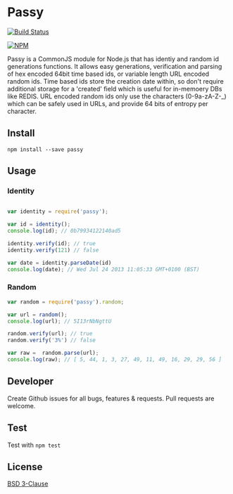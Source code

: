 # Passy #

[![Build Status](https://travis-ci.org/BigCalc/passy.png?branch=master)](https://travis-ci.org/BigCalc/passy)

[![NPM](https://nodei.co/npm/passy.png?downloads=true)](https://nodei.co/npm/passy/)

Passy is a CommonJS module for Node.js that has identiy and random id generations functions. It allows easy generations, verification and parsing of hex encoded 64bit time based ids, or variable length URL encoded random ids. Time based ids store the creation date within, so don't require additional storage for a 'created' field which is useful for in-memoery DBs like REDIS. URL encoded random ids only use the characters (0-9a-zA-Z-_) which can be safely used in URLs, and provide 64 bits of entropy per character.

## Install ##

```
npm install --save passy
```

## Usage ##

### Identity ###

```js

var identity = require('passy');

var id = identity();
console.log(id); // 0b79934122140ad5

identity.verify(id); // true
identity.verify(121) // false

var date = identity.parseDate(id)
console.log(date); // Wed Jul 24 2013 11:05:33 GMT+0100 (BST)

```

### Random ###

```js
var random = require('passy').random;

var url = random();
console.log(url); // 5I13rNbNgttU

random.verify(url); // true
random.verify('3%') // false

var raw =  random.parse(url);
console.log(raw); // [ 5, 44, 1, 3, 27, 49, 11, 49, 16, 29, 29, 56 ]

```
 
## Developer ###
Create Github issues for all bugs, features & requests. Pull requests are welcome.

## Test ###
Test with `npm test`

## License ##
[BSD 3-Clause](LICENSE)
